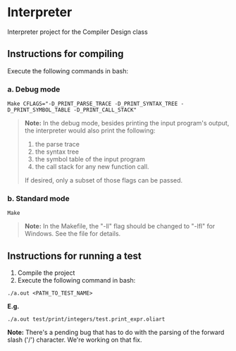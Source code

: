 # Interpreter
Interpreter project for the Compiler Design class

## Instructions for compiling

Execute the following commands in bash:

### a. Debug mode

```
Make CFLAGS="-D_PRINT_PARSE_TRACE -D_PRINT_SYNTAX_TREE -D_PRINT_SYMBOL_TABLE -D_PRINT_CALL_STACK"
```

> **Note:** In the debug mode, besides printing the input program's output, the interpreter would also print the following:
> 
> 1. the parse trace
> 2. the syntax tree
> 3. the symbol table of the input program
> 4. the call stack for any new function call. 
> 
> If desired, only a subset of those flags can be passed.

### b. Standard mode

```
Make
```

> **Note:** In the Makefile, the "-ll" flag should be changed to "-lfl" for Windows. See the file for details.

## Instructions for running a test

1. Compile the project
2. Execute the following command in bash:
```
./a.out <PATH_TO_TEST_NAME>
```

**E.g.** 

```
./a.out test/print/integers/test.print_expr.oliart
```

**Note:** There's a pending bug that has to do with the parsing of the forward slash ('/') character. We're working on that fix.